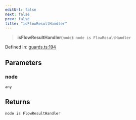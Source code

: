 ```yaml
---
editUrl: false
next: false
prev: false
title: "isFlowResultHandler"
---
```


> **isFlowResultHandler**(`node`): `node is FlowResultHandler`

Defined in: [guards.ts:194](https://github.com/rcs-agents/rcs-lang/blob/2886a07e868cf92f1e606ce6c904ff7e06f6aeb1/packages/ast/src/guards.ts#L194)

## Parameters

### node

`any`

## Returns

`node is FlowResultHandler`
